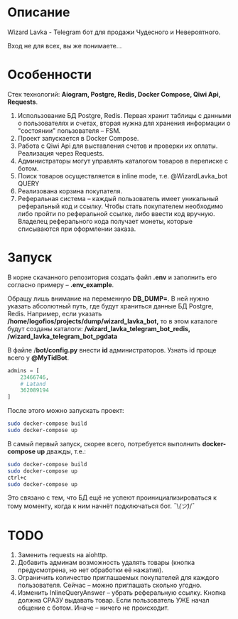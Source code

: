 # Описание

Wizard Lavka - Telegram бот для продажи Чудесного и Невероятного.

Вход не для всех, вы же понимаете...

# Особенности

Стек технологий: **Aiogram, Postgre, Redis, Docker Compose, Qiwi Api, Requests**. 

1. Использование БД Postgre, Redis. Первая хранит таблицы с данными о пользователях и счетах, вторая нужна для хранения информации о "состоянии" пользователя – FSM.
2. Проект запускается в Docker Compose.
3. Работа с Qiwi Api для выставления счетов и проверки их оплаты. Реализация через Requests. 
4. Администраторы могут управлять каталогом товаров в переписке с ботом.
5. Поиск товаров осуществляется в inline mode, т.е. @WizardLavka_bot QUERY
6. Реализована корзина покупателя.
7. Реферальная система – каждый пользователь имеет уникальный реферальный код и ссылку. Чтобы стать покупателем необходимо либо пройти по реферальной ссылке, либо ввести код вручную. Владелец реферального кода получает монеты, которые списываются при оформлении заказа.

# Запуск

В корне скачанного репозитория создать файл **.env** и заполнить его согласно примеру – **.env_example**. 

Обращу лишь внимание на переменную **DB_DUMP=**. В ней нужно указать абсолютный путь, где будут храниться данные БД Postgre, Redis. Например, если указать **/home/logofios/projects/dump/wizard_lavka_bot,** то в этом каталоге будут созданы каталоги: **/wizard_lavka_telegram_bot_redis,** **/wizard_lavka_telegram_bot_pgdata**

В файле  /**bot/config.py** внести **id** администраторов. Узнать id проще всего у **@MyTidBot**.

```python
admins = [
    23466746,
    # Latand
    362089194
]
```

После этого можно запускать проект:

```bash
sudo docker-compose build
sudo docker-compose up
```

В самый первый запуск, скорее всего, потребуется выполнить **docker-compose up** дважды, т.е.:

```bash
sudo docker-compose build
sudo docker-compose up
ctrl+c
sudo docker-compose up
```

Это связано с тем, что БД ещё не успеют проинициализироваться к тому моменту, когда к ним начнёт подключаться бот. ¯\\_(ツ)_/¯

# TODO

1. Заменить requests на aiohttp.
2. Добавить админам возможность удалять товары (кнопка предусмотрена, но нет обработки её нажатия).
3. Ограничить количество приглашаемых покупателей для каждого пользователя. Сейчас – можно приглашать сколько угодно.
4. Изменить InlineQueryAnswer – убрать реферальную ссылку. Кнопка должна СРАЗУ выдавать товар. Если пользователь УЖЕ начал общение с ботом. Иначе – ничего не происходит. 